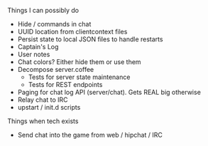 Things I can possibly do

* Hide / commands in chat
* UUID location from clientcontext files
* Persist state to local JSON files to handle restarts
* Captain's Log
* User notes
* Chat colors?  Either hide them or use them
* Decompose server.coffee
    * Tests for server state maintenance
    * Tests for REST endpoints
* Paging for chat log API (server/chat).  Gets REAL big otherwise
* Relay chat to IRC
* upstart / init.d scripts

Things when tech exists

* Send chat into the game from web / hipchat / IRC
